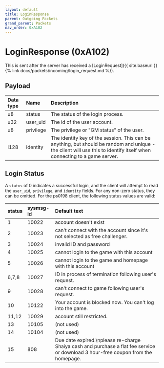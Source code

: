```yaml
---
layout: default
title: LoginResponse
parent: Outgoing Packets
grand_parent: Packets
nav_order: 0xA102
---
```



# LoginResponse (0xA102)

This is sent after the server has received a [LoginRequest]({{ site.baseurl }}{% link docs/packets/incoming/login_request.md %}).

## Payload

| Data type            | Name            | Description                                                                           |
|:---------------------|:----------------|:--------------------------------------------------------------------------------------|
| u8                   | status          | The status of the login process.                                                      |
| u32                  | user_uid        | The id of the user account.                                                           |
| u8                   | privilege       | The privilege or "GM status" of the user.                                             |
| i128                 | identity        | The identity key of the session. This can be anything, but should be random and unique - the client will use this to identify itself when connecting to a game server. 

## Login Status

A `status` of 0 indicates a successful login, and the client will attempt to read the `user_uid`, `privilege`, and `identity` fields. For any non-zero status, they can be omitted. For the ps0198 client, the following status values are valid:

| status   | sysmsg-id     | Default text                                                                     |
|:---------|:--------------|:---------------------------------------------------------------------------------|
| 1        | 10022         | account doesn't exist                                                            |
| 2        | 10023         | can't connect with the account since it's not selected as free challenger.       |
| 3        | 10024         | invalid ID and password                                                          |
| 4        | 10025         | cannot login to the game with this account                                       |
| 5        | 10026         | cannot login to the game and homepage with this account                          |
| 6,7,8    | 10027         | ID in process of termination following user's request.                           |
| 9        | 10028         | can't connect to game following user's request.                                  |
| 10       | 10122         | Your account is blocked now. You can't log into the game.                        |
| 11,12    | 10029         | account still restricted.                                                        |
| 13       | 10105         | (not used)                                                                       |
| 14       | 10104         | (not used)                                                                       |
| 15       | 808           | Due date expired.\nplease re-charge Shaiya cash and purchase a flat fee service or download 3 hour-free coupon from the homepage. |